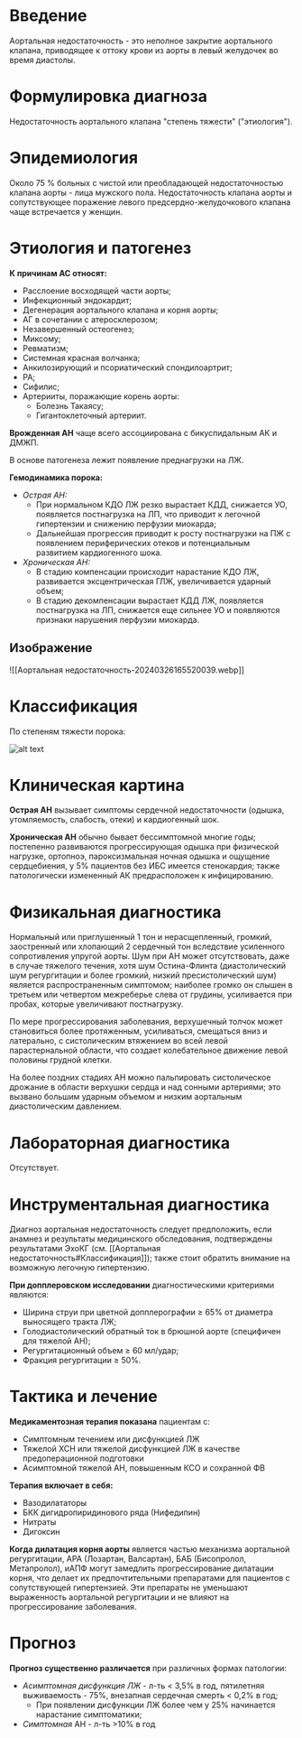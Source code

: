 # Введение

Аортальная недостаточность - это неполное закрытие аортального клапана, приводящее к оттоку крови из аорты в левый желудочек во время диастолы.
# Формулировка диагноза

Недостаточность аортального клапана "степень тяжести"
("этиология").
# Эпидемиология

Около 75 % больных с чистой или преобладающей недостаточностью клапана аорты - лица мужского пола. Недостаточность клапана аорты и сопутствующее поражение левого предсердно-желудочкового клапана чаще встречается у женщин.
# Этиология и патогенез

**К причинам АС относят:**
- Расслоение восходящей части аорты;
- Инфекционный эндокардит;
- Дегенерация аортального клапана и корня аорты;
- АГ в сочетании с атеросклерозом;
- Незавершенный остеогенез;
- Миксому;
- Ревматизм;
- Системная красная волчанка;
- Анкилозирующий и псориатический спондилоартрит;
- РА;
- Сифилис;
- Артерииты, поражающие корень аорты:
	- Болезнь Такаясу;
	- Гигантоклеточный артериит.

**Врожденная АН** чаще всего ассоциирована с бикуспидальным АК и ДМЖП.

В основе патогенеза лежит появление преднагрузки на ЛЖ.

**Гемодинамика порока:**
- *Острая АН:*
	- При нормальном КДО ЛЖ резко вырастает КДД, снижается УО, появляется постнагрузка на ЛП, что приводит к легочной гипертензии и снижению перфузии миокарда;
	- Дальнейшая прогрессия приводит к росту постнагрузки на ПЖ с появлением периферических отеков и потенциальным развитием кардиогенного шока. 
- *Хроническая АН:*
	- В стадию компенсации происходит нарастание КДО ЛЖ, развивается эксцентрическая ГЛЖ, увеличивается ударный объем;
	- В стадию декомпенсации вырастает КДД ЛЖ, появляется постнагрузка на ЛП, снижается еще сильнее УО и появляются признаки нарушения перфузии миокарда.
## Изображение
![[Аортальная недостаточность-20240326165520039.webp]]

# Классификация

По степеням тяжести порока:

![alt text](image-1.png)

# Клиническая картина

**Острая АН** вызывает симптомы сердечной недостаточности (одышка, утомляемость, слабость, отеки) и кардиогенный шок.

**Хроническая АН** обычно бывает бессимптомной многие годы; постепенно развиваются прогрессирующая одышка при физической нагрузке, ортопноэ, пароксизмальная ночная одышка и ощущение сердцебиения, у 5% пациентов без ИБС имеется стенокардия; также патологически измененный АК предрасположен к инфицированию.
# Физикальная диагностика

Нормальный или приглушенный 1 тон и нерасщепленный, громкий, заостренный или хлопающий 2 сердечный тон вследствие усиленного сопротивления упругой аорты. Шум при АН может отсутствовать, даже в случае тяжелого течения, хотя шум Остина-Флинта (диастолический шум регургитации и более громкий, низкий пресистолический шум) является распространенным симптомом; наиболее громко он слышен в третьем или четвертом межреберье слева от грудины, усиливается при пробах, которые увеличивают постнагрузку.

По мере прогрессирования заболевания, верхушечный толчок может становиться более протяженным, усиливаться, смещаться вниз и латерально, с систолическим втяжением во всей левой парастернальной области, что создает колебательное движение левой половины грудной клетки.

На более поздних стадиях АН можно пальпировать систолическое дрожание в области верхушки сердца и над сонными артериями; это вызвано большим ударным объемом и низким аортальным диастолическим давлением.
# Лабораторная диагностика

Отсутствует.
# Инструментальная диагностика

Диагноз аортальная недостаточность следует предположить, если анамнез и результаты медицинского обследования, подтверждены результатами ЭхоКГ (см. [[Аортальная недостаточность#Классификация]]); также стоит обратить внимание на возможную легочную гипертензию.

**При допплеровском исследовании** диагностическими критериями являются:
- Ширина струи при цветной допплерографии ≥ 65% от диаметра выносящего тракта ЛЖ;
- Голодиастолический обратный ток в брюшной аорте (специфичен для тяжелой АН);
- Регургитационный объем ≥ 60 мл/удар;
- Фракция регургитации ≥ 50%.
# Тактика и лечение

**Медикаментозная терапия показана** пациентам с:
- Симптомным течением или дисфункцией ЛЖ
- Тяжелой ХСН или тяжелой дисфункцией ЛЖ в качестве предоперационной подготовки
- Асимптомной тяжелой АН, повышенным КСО и сохранной ФВ

**Терапия включает в себя:**
- Вазодилататоры
- БКК дигидропиридинового ряда (Нифедипин)
- Нитраты
- Дигоксин

**Когда дилатация корня аорты** является частью механизма аортальной регургитации, АРА (Лозартан, Валсартан), БАБ (Бисопролол, Метапролол), иАПФ могут замедлить прогрессирование дилатации корня, что делает их предпочтительными препаратами для пациентов с сопутствующей гипертензией. Эти препараты не уменьшают выраженность аортальной регургитации и не влияют на прогрессирование заболевания.
# Прогноз

**Прогноз существенно различается** при различных формах патологии:
- *Асимптомная дисфункция ЛЖ* - л-ть < 3,5% в год, пятилетняя выживаемость - 75%, внезапная сердечная смерть < 0,2% в год;
	- При появлении дисфункции ЛЖ более чем у 25% начинается нарастание симптоматики;
- *Симптомная* АН - л-ть >10% в год



